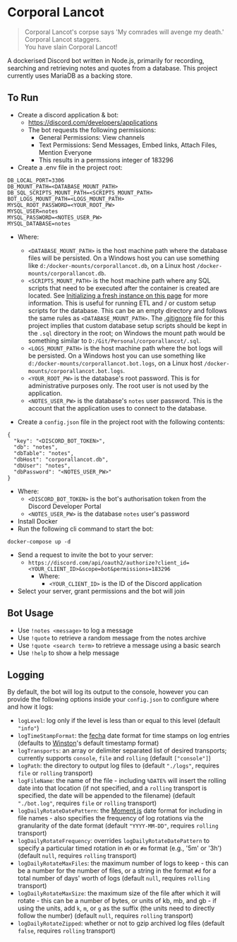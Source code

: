 # Corporal Lancot

> Corporal Lancot's corpse says 'My comrades will avenge my death.'  
> Corporal Lancot staggers.  
> You have slain Corporal Lancot!

A dockerised Discord bot written in Node.js, primarily for recording, searching and retrieving notes and quotes from a database. This project currently uses MariaDB as a backing store.

## To Run

* Create a discord application & bot:
  * https://discord.com/developers/applications
  * The bot requests the following permissions:
    * General Permissions: View channels
    * Text Permissions: Send Messages, Embed links, Attach Files, Mention Everyone
    * This results in a permssions integer of 183296
* Create a .env file in the project root:
```
DB_LOCAL_PORT=3306
DB_MOUNT_PATH=<DATABASE_MOUNT_PATH>
DB_SQL_SCRIPTS_MOUNT_PATH=<SCRIPTS_MOUNT_PATH>
BOT_LOGS_MOUNT_PATH=<LOGS_MOUNT_PATH>
MYSQL_ROOT_PASSWORD=<YOUR_ROOT_PW>
MYSQL_USER=notes
MYSQL_PASSWORD=<NOTES_USER_PW>
MYSQL_DATABASE=notes
```
* Where:
  * `<DATABASE_MOUNT_PATH>` is the host machine path where the database files will be persisted. On a Windows host you can use something like `d:/docker-mounts/corporallancot.db`, on a Linux host `/docker-mounts/corporallancot.db`.
  * `<SCRIPTS_MOUNT_PATH>` is the host machine path where any SQL scripts that need to be executed after the container is created are located. See [Initializing a fresh instance on this page](https://hub.docker.com/_/mariadb/) for more information. This is useful for running ETL and / or custom setup scripts for the database. This can be an empty directory and follows the same rules as `<DATABASE_MOUNT_PATH>`. The [.gitignore](.gitignore) file for this project implies that custom database setup scripts should be kept in the `.sql` directory in the root; on Windows the mount path would be something similar to `D:/Git/Personal/corporallancot/.sql`.
  * `<LOGS_MOUNT_PATH>` is the host machine path where the bot logs will be persisted. On a Windows host you can use something like `d:/docker-mounts/corporallancot.bot.logs`, on a Linux host `/docker-mounts/corporallancot.bot.logs`.
  * `<YOUR_ROOT_PW>` is the database's root password. This is for administrative purposes only. The root user is not used by the application.
  * `<NOTES_USER_PW>` is the database's `notes` user password. This is the account that the application uses to connect to the database.

* Create a `config.json` file in the project root with the following contents:
```
{
  "key": "<DISCORD_BOT_TOKEN>",
  "db": "notes",
  "dbTable": "notes",
  "dbHost": "corporallancot.db",
  "dbUser": "notes",
  "dbPassword": "<NOTES_USER_PW>"
}
```
* Where:
  * `<DISCORD_BOT_TOKEN>` is the bot's authorisation token from the Discord Developer Portal
  * `<NOTES_USER_PW>` is the database `notes` user's password
* Install Docker
* Run the following cli command to start the bot:
```
docker-compose up -d
```
* Send a request to invite the bot to your server:
  * `https://discord.com/api/oauth2/authorize?client_id=<YOUR_CLIENT_ID>&scope=bot&permissions=183296`
    * Where:
      * `<YOUR_CLIENT_ID>` is the ID of the Discord application
* Select your server, grant permissions and the bot will join

## Bot Usage
* Use `!notes <message>` to log a message
* Use `!quote` to retrieve a random message from the notes archive
* Use `!quote <search term>` to retrieve a message using a basic search
* Use `!help` to show a help message

## Logging

By default, the bot will log its output to the console, however you can provide the following options inside your `config.json` to configure where and how it logs:

* `logLevel`: log only if the level is less than or equal to this level (default `"info"`)
* `logTimeStampFormat`: the [fecha](https://github.com/taylorhakes/fecha) date format for time stamps on log entries (defaults to [Winston](https://github.com/winstonjs)'s default timestamp format)
* `logTransports`: an array or delimiter separated list of desired transports; currently supports `console`, `file` and `rolling` (default `["console"]`)
* `logPath`: the directory to output log files to (default `"./logs"`, requires `file` or `rolling` transport)
* `logFileName`: the name of the file - including `%DATE%` will insert the rolling date into that location (if not specified, and a `rolling` transport is specified, the date will be appended to the filename) (default `"./bot.log"`, requires `file` or `rolling` transport)
* `logDailyRotateDatePattern`: the [Moment.js](https://momentjs.com/) date format for including in file names - also specifies the frequency of log rotations via the granularity of the date format (default `"YYYY-MM-DD"`, requires `rolling` transport)
* `logDailyRotateFrequency`: overrides `logDailyRotateDatePattern` to specify a particular timed rotation in `#h` or `#m` format (e.g., '5m' or '3h') (default `null`, requires `rolling` transport)
* `logDailyRotateMaxFiles`: the maximum number of logs to keep - this can be a number for the number of files, or a string in the format `#d` for a total number of days' worth of logs (default `null`, requires `rolling` transport)
* `logDailyRotateMaxSize`: the maximum size of the file after which it will rotate - this can be a number of bytes, or units of kb, mb, and gb - if using the units, add `k`, `m`, or `g` as the suffix (the units need to directly follow the number) (default `null`, requires `rolling` transport)
* `logDailyRotateZipped`: whether or not to gzip archived log files (default `false`, requires `rolling` transport)
